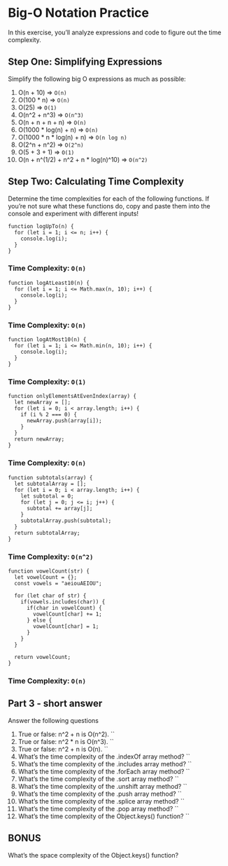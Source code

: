 # Big-O Notation Practice

In this exercise, you’ll analyze expressions and code to figure out the time complexity.

## Step One: Simplifying Expressions

Simplify the following big O expressions as much as possible:

1. O(n + 10) => `O(n)`
2. O(100 \* n) => `O(n)`
3. O(25) => `O(1)`
4. O(n^2 + n^3) => `O(n^3)`
5. O(n + n + n + n) => `O(n)`
6. O(1000 \* log(n) + n) => `O(n)`
7. O(1000 \* n \* log(n) + n) => `O(n log n)`
8. O(2^n + n^2) => `O(2^n)`
9. O(5 + 3 + 1) => `O(1)`
10. O(n + n^(1/2) + n^2 + n \* log(n)^10) => `O(n^2)`

## Step Two: Calculating Time Complexity

Determine the time complexities for each of the following functions. If you’re not sure what these functions do, copy and paste them into the console and experiment with different inputs!

```
function logUpTo(n) {
  for (let i = 1; i <= n; i++) {
    console.log(i);
  }
}
```

### Time Complexity: `O(n)`

```
function logAtLeast10(n) {
  for (let i = 1; i <= Math.max(n, 10); i++) {
    console.log(i);
  }
}
```

### Time Complexity: `O(n)`

```
function logAtMost10(n) {
  for (let i = 1; i <= Math.min(n, 10); i++) {
    console.log(i);
  }
}
```

### Time Complexity: `O(1)`

```
function onlyElementsAtEvenIndex(array) {
  let newArray = [];
  for (let i = 0; i < array.length; i++) {
    if (i % 2 === 0) {
      newArray.push(array[i]);
    }
  }
  return newArray;
}
```

### Time Complexity: `O(n)`

```
function subtotals(array) {
  let subtotalArray = [];
  for (let i = 0; i < array.length; i++) {
    let subtotal = 0;
    for (let j = 0; j <= i; j++) {
      subtotal += array[j];
    }
    subtotalArray.push(subtotal);
  }
  return subtotalArray;
}
```

### Time Complexity: `O(n^2)`

```
function vowelCount(str) {
  let vowelCount = {};
  const vowels = "aeiouAEIOU";

  for (let char of str) {
    if(vowels.includes(char)) {
      if(char in vowelCount) {
        vowelCount[char] += 1;
      } else {
        vowelCount[char] = 1;
      }
    }
  }

  return vowelCount;
}
```

### Time Complexity: `O(n)`

## Part 3 - short answer

Answer the following questions

1. True or false: n^2 + n is O(n^2).
   ``
2. True or false: n^2 \* n is O(n^3).
   ``
3. True or false: n^2 + n is O(n).
   ``
4. What’s the time complexity of the .indexOf array method?
   ``
5. What’s the time complexity of the .includes array method?
   ``
6. What’s the time complexity of the .forEach array method?
   ``
7. What’s the time complexity of the .sort array method?
   ``
8. What’s the time complexity of the .unshift array method?
   ``
9. What’s the time complexity of the .push array method?
   ``
10. What’s the time complexity of the .splice array method?
    ``
11. What’s the time complexity of the .pop array method?
    ``
12. What’s the time complexity of the Object.keys() function?
    ``

## BONUS

What’s the space complexity of the Object.keys() function?
